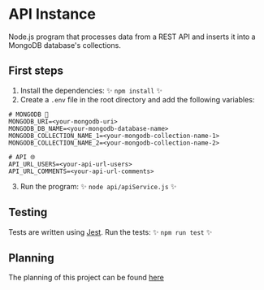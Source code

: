 # API Instance

Node.js program that processes data from a REST API and inserts it into a MongoDB database's collections.

## First steps

1. Install the dependencies: :sparkles: `npm install` :sparkles:
2. Create a `.env` file in the root directory and add the following variables:
```
# MONGODB 🍃
MONGODB_URI=<your-mongodb-uri>
MONGODB_DB_NAME=<your-mongodb-database-name>
MONGODB_COLLECTION_NAME_1=<your-mongodb-collection-name-1>
MONGODB_COLLECTION_NAME_2=<your-mongodb-collection-name-2>

# API 🌐
API_URL_USERS=<your-api-url-users>
API_URL_COMMENTS=<your-api-url-comments>
```
3. Run the program: :sparkles: `node api/apiService.js` :sparkles:

## Testing
Tests are written using [Jest](https://jestjs.io/).
Run the tests: :sparkles: `npm run test` :sparkles:

## Planning
The planning of this project can be found [here](https://smiling-rodent-acb.notion.site/84b696850bdb4d4ab179150ac6e8067d?v=a53036e0f24b4cb7a21cf18db7c7d929&pvs=4) 


